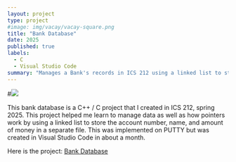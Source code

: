 ```yaml
---
layout: project
type: project
#image: img/vacay/vacay-square.png
title: "Bank Database"
date: 2025
published: true
labels:
  - C
  - Visual Studio Code
summary: "Manages a Bank's records in ICS 212 using a linked list to store, add, delete, and find bank account records."
---
```


#<img class="img-fluid" src="../img/vacay/vacay-home-page.png"> 

This bank database is a C++ / C project that I created in ICS 212, spring 2025. This project helped me learn to manage data as well as how pointers work by using a linked list to store the account number, name, and amount of money in a separate file. This was implemented on PUTTY but was created in Visual Studio Code in about a month. 

Here is the project: <a href="https://github.com/KateHamada/Bank-Database.git">Bank Database</a>
